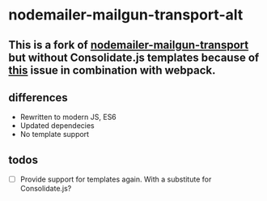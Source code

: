 # nodemailer-mailgun-transport-alt

## This is a fork of [nodemailer-mailgun-transport](https://github.com/orliesaurus/nodemailer-mailgun-transport) but without Consolidate.js templates because of [this](https://github.com/tj/consolidate.js/issues/295) issue in combination with webpack.

## differences

- Rewritten to modern JS, ES6
- Updated dependecies
- No template support

## todos

- [ ] Provide support for templates again. With a substitute for Consolidate.js?

